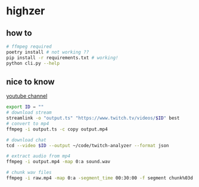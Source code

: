 # highzer

## how to
```bash
# ffmpeg required
poetry install # not working ??
pip install -r requirements.txt # working!
python cli.py --help
```

## nice to know

[youtube channel](https://www.youtube.com/channel/UC0M8qvpFLG_QoimeBih_6nA)

```bash
export ID = ""
# download stream
streamlink -o "output.ts" "https://www.twitch.tv/videos/$ID" best
# convert to mp4
ffmpeg -i output.ts -c copy output.mp4

# download chat
tcd --video $ID --output ~/code/twitch-analyzer --format json

# extract audio from mp4
ffmpeg -i output.mp4 -map 0:a sound.wav

# chunk wav files
ffmpeg -i raw.mp4 -map 0:a -segment_time 00:30:00 -f segment chunk%03d.wav
```
